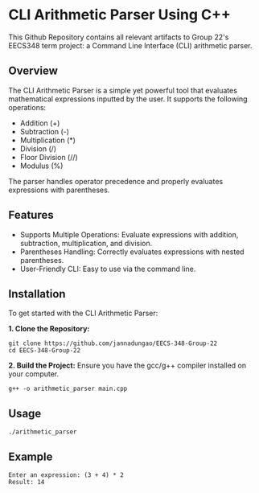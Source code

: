 # CLI Arithmetic Parser Using C++
This Github Repository contains all relevant artifacts to Group 22's EECS348 term project: a Command Line Interface (CLI) arithmetic parser.

## Overview
The CLI Arithmetic Parser is a simple yet powerful tool that evaluates mathematical expressions inputted by the user. It supports the following operations:

  - Addition (+)
  - Subtraction (-)
  - Multiplication (*)
  - Division (/)
  - Floor Division (//)
  - Modulus (%)

The parser handles operator precedence and properly evaluates expressions with parentheses.
## Features

  - Supports Multiple Operations: Evaluate expressions with addition, subtraction, multiplication, and division.
  - Parentheses Handling: Correctly evaluates expressions with nested parentheses.
  - User-Friendly CLI: Easy to use via the command line.

## Installation
To get started with the CLI Arithmetic Parser:

  __1. Clone the Repository:__
```
git clone https://github.com/jannadungao/EECS-348-Group-22
cd EECS-348-Group-22
```
  __2. Build the Project:__ Ensure you have the gcc/g++ compiler installed on your computer.
```
g++ -o arithmetic_parser main.cpp
```

## Usage
```
./arithmetic_parser
```

## Example
```
Enter an expression: (3 + 4) * 2
Result: 14
```
